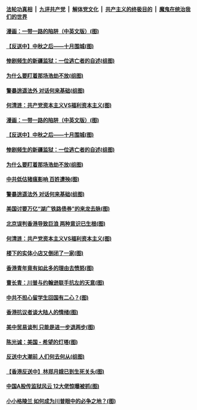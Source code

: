 ####  [法轮功真相](../../../../basic/blob/master/README.md?t=09132100) &nbsp;|&nbsp; [九评共产党](../../../../9ping.md/blob/master/README.md?t=09132100) &nbsp;|&nbsp; [解体党文化](../../../../jtdwh.md/blob/master/README.md?t=09132100)  &nbsp;|&nbsp; [共产主义的终极目的](../../../../gczydzjmd.md/blob/master/README.md?t=09132100) &nbsp;|&nbsp; [魔鬼在统治我们的世界](../../../../mgztzwmdsj.md/blob/master/README.md?t=09132100) 

#### [漫画：一带一路的陷阱（中英文版）(图)](../pages/p4/907093.md?t=09132100) 

#### [【反送中】中秋之后——十月围城(图)](../pages/p4/907191.md?t=09132100) 

#### [惨剧频生的新疆监狱：一位逃亡者的自述(组图)](../pages/p4/907187.md?t=09132100) 

#### [为什么要盯着那场浩劫不放(组图)](../pages/p4/907176.md?t=09132100) 

#### [警暴逍遥法外 对话何来基础(组图)](../pages/p4/907172.md?t=09132100) 

#### [何清涟：共产党资本主义VS福利资本主义(图)](../pages/p4/907049.md?t=09132100) 

#### [漫画：一带一路的陷阱（中英文版）(图)](../pages/p4/907093.md?t=09132100) 

#### [【反送中】中秋之后——十月围城(图)](../pages/p4/907191.md?t=09132100) 

#### [惨剧频生的新疆监狱：一位逃亡者的自述(组图)](../pages/p4/907187.md?t=09132100) 

#### [为什么要盯着那场浩劫不放(组图)](../pages/p4/907176.md?t=09132100) 

#### [中共低估猪瘟影响 百姓遭殃(图)](../pages/p4/907174.md?t=09132100) 

#### [警暴逍遥法外 对话何来基础(组图)](../pages/p4/907172.md?t=09132100) 

#### [美国讨要万亿“湖广铁路债券”的来龙去脉(图)](../pages/p4/907063.md?t=09132100) 

#### [北京误判香港导致巨浪 两种意识已生根(图)](../pages/p4/907053.md?t=09132100) 

#### [何清涟：共产党资本主义VS福利资本主义(图)](../pages/p4/907049.md?t=09132100) 

#### [楼下的实体小店又倒闭了一家(图)](../pages/p4/907045.md?t=09132100) 

#### [香港青年竟有如此多的理由去愤怒(图)](../pages/p4/907043.md?t=09132100) 

#### [曹长青：川普与约翰逊联手抗左的天意(图)](../pages/p4/907023.md?t=09132100) 

#### [中共不担心留学生回国有二心？(图)](../pages/p4/906946.md?t=09132100) 

#### [香港抗议者谈大陆人的情绪(图)](../pages/p4/906942.md?t=09132100) 

#### [美中贸易谈判 只能是进一步退两步(图)](../pages/p4/906940.md?t=09132100) 

#### [陈光诚：美国 - 希望的灯塔(图)](../pages/p4/906938.md?t=09132100) 

#### [反送中大潮前 人们何去何从(组图)](../pages/p4/906936.md?t=09132100) 

#### [【香港反送中】林郑月娥已到生死关头(图)](../pages/p4/905654.md?t=09132100) 

#### [中国A股传监狱风云 12大佬惊曝被抓(图)](../pages/p4/906844.md?t=09132100) 

#### [小小格陵兰 如何成为川普眼中的必争之地？(图)](../pages/p4/906842.md?t=09132100) 

